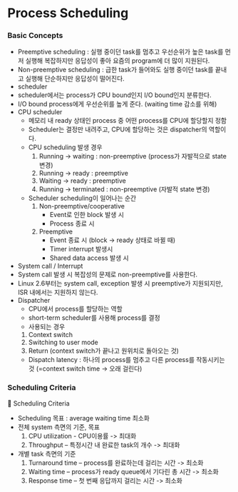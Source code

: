 # Process Scheduling

### Basic Concepts

- Preemptive scheduling : 실행 중이던 task를 멈추고 우선순위가 높은 task를 먼저 실행해 복잡하지만 응답성이 좋아 요즘의 program에 더 많이 지원된다.
- Non-preemptive scheduling : 급한 task가 들어와도 실행 중이던 task를 끝내고 실행해 단순하지만 응답성이 떨어진다.
- scheduler
- scheduler에서는 process가 CPU bound인지 I/O bound인지 분류한다.
- I/O bound process에게 우선순위를 높게 준다. (waiting time 감소를 위해)
- CPU scheduler
  - 메모리 내 ready 상태인 process 중 어떤 process를 CPU에 할당할지 정함
  - Scheduler는 결정만 내려주고, CPU에 할당하는 것은 dispatcher의 역할이다.
  - CPU scheduling 발생 경우
    1. Running -&gt; waiting : non-preemptive (process가 자발적으로 state 변경)
    2. Running -&gt; ready : preemptive
    3. Waiting -&gt; ready : preemptive
    4. Running -&gt; terminated : non-preemptive (자발적 state 변경)
  - Scheduler scheduling이 일어나는 순간
    1. Non-preemptive/cooperative
       - Event로 인한 block 발생 시
       - Process 종료 시
    2. Preemptive
       - Event 종료 시 (block -&gt; ready 상태로 바뀔 때)
       - Timer interrupt 발생시
       - Shared data access 발생 시
- System call / Interrupt
- System call 발생 시 복잡성의 문제로 non-preemptive를 사용한다.
- Linux 2.6부터는 system call, exception 발생 시 preemptive가 지원되지만, ISR 내에서는 지원하지 않는다.
- Dispatcher
  - CPU에서 process를 할당하는 역할
  - short-term scheduler를 사용해 process를 결정
  - 사용되는 경우
  1. Context switch
  2. Switching to user mode
  3. Return (context switch가 끝나고 원위치로 돌아오는 것)
  - Dispatch latency : 하나의 process를 멈추고 다른 process를 작동시키는 것
  (=context switch time -&gt; 오래 걸린다)
### Scheduling Criteria

 Scheduling Criteria
- Scheduling 목표 : average waiting time 최소화
- 전체 system 측면의 기준, 목표
  1. CPU utilization - CPU이용률 -&gt; 최대화
  2. Throughput – 특정시간 내 완료한 task의 개수 -&gt; 최대화
- 개별 task 측면의 기준
  1. Turnaround time – process를 완료하는데 걸리는 시간 -&gt; 최소화
  2. Waiting time – process가 ready queue에서 기다린 총 시간 -&gt; 최소화
  3. Response time – 첫 번째 응답까지 걸리는 시간 -&gt; 최소화